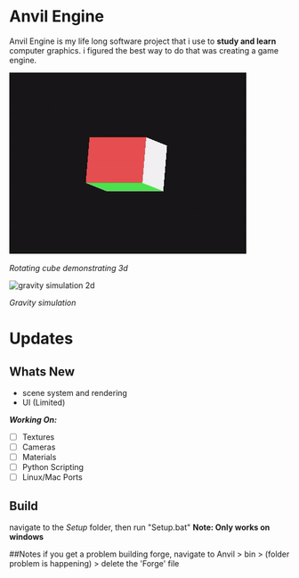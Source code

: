 

# Anvil Engine
Anvil Engine is my life long software project that i use to **study and learn** computer graphics. i figured the best way to do that was creating a game engine.

![rotating cube](Anvil/core/extras/imgs/cube.gif "9/1/2023")

*Rotating cube demonstrating 3d*

![gravity simulation 2d](Anvil/core/extras/imgs/ezgif.com-gif-maker.gif "6/22/2022")

*Gravity simulation*

# Updates

## Whats New 
- scene system and rendering 
- UI (Limited) 

***Working On:***
- [ ] Textures
- [ ] Cameras
- [ ] Materials
- [ ] Python Scripting
- [ ] Linux/Mac Ports

## Build
navigate to the *Setup* folder, then run "Setup.bat"
**Note: Only works on windows**

##Notes
if  you get a problem building forge, navigate to Anvil > bin > (folder problem is happening) > delete the 'Forge' file

